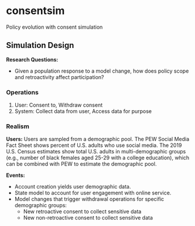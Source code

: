 # consentsim
Policy evolution with consent simulation

## Simulation Design

**Research Questions:**
* Given a population response to a model change, how does policy scope and retroactivity affect participation?

### Operations
1. User: Consent to, Withdraw consent
2. System: Collect data from user, Access data for purpose

### Realism
**Users:** Users are sampled from a demographic pool. The PEW Social Media Fact Sheet shows percent of U.S. adults who use social media. The 2019 U.S. Census estimates show total U.S. adults in multi-demographic groups (e.g., number of black females aged 25-29 with a college education), which can be combined with PEW to estimate the demographic pool.

**Events:**
* Account creation yields user demographic data.
* State model to account for user engagement with online service.
* Model changes that trigger withdrawal operations for specific demographic groups:
  * New retroactive consent to collect sensitive data
  * New non-retroactive consent to collect sensitive data
